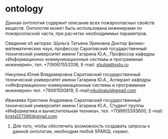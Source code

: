 # ontology
Данная онтология содержит описание всех пожароопасных свойств веществ. 
Онтология может быть использована инженерами по пожароопасной части, при расчетах необходиммых параметров.

Сведения об авторах:
Шульга Татьяна Эриковна
Доктор физико-математических наук, профессор
Саратовский государственный технический университет имени Гагарина Ю.А.,
Профессор кафедры «Информационно-коммуникационные системы и программная
инженерия»,
тел. +7(906)1553336,
E-mail: shulga@sstu.ru

Никулина Юлия Владимировна
Саратовский государственный технический университет имени Гагарина Ю.А.,
Аспирант кафедры ««Информационно-коммуникационные системы и программная
инженерия»
тел. +79061500819,
E-mail:nikulinajul@gmail.com

Иванаева Кристина Андреевна
Саратовский государственный технический университет имени Гагарина Ю.А.,
Студент группы «Информатика и вычислительная техника»,
тел. +7(999)5393600,
E-mail: krista127390@gmail.com

1. Для того, чтобы обеспечить возможность создавать запросы к данной онтологии, необходим любой SPARQL сервис.

